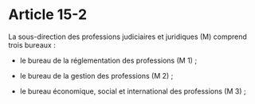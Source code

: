 # Article 15-2

La sous-direction des professions judiciaires et juridiques (M) comprend trois bureaux :

- le bureau de la réglementation des professions (M 1) ;

- le bureau de la gestion des professions (M 2) ;

- le bureau économique, social et international des professions (M 3) ;
